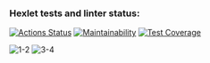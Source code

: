 ### Hexlet tests and linter status:
[![Actions Status](https://github.com/Kapatbl4/java-project-lvl2/workflows/hexlet-check/badge.svg)](https://github.com/Kapatbl4/java-project-lvl2/actions)
[![Maintainability](https://api.codeclimate.com/v1/badges/19185908df558ecf53e0/maintainability)](https://codeclimate.com/github/Kapatbl4/java-project-lvl2/maintainability)
[![Test Coverage](https://api.codeclimate.com/v1/badges/19185908df558ecf53e0/test_coverage)](https://codeclimate.com/github/Kapatbl4/java-project-lvl2/test_coverage)



![1-2](https://user-images.githubusercontent.com/90971956/166113044-b2dafafc-d456-410d-bc8b-ac9246f7ed1e.png)
![3-4](https://user-images.githubusercontent.com/90971956/166113050-b7967b80-62c8-4d36-ac90-95bd1e79e471.png)
